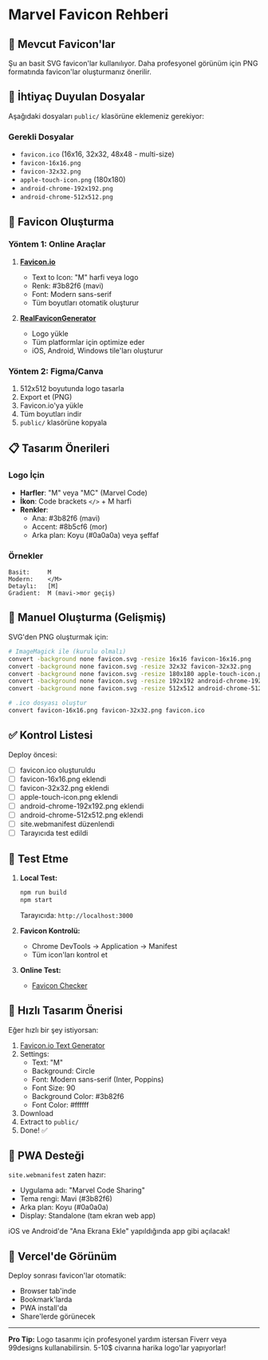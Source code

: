 # Marvel Favicon Rehberi

## 📱 Mevcut Favicon'lar

Şu an basit SVG favicon'lar kullanılıyor. Daha profesyonel görünüm için PNG formatında favicon'lar oluşturmanız önerilir.

## 🎨 İhtiyaç Duyulan Dosyalar

Aşağıdaki dosyaları `public/` klasörüne eklemeniz gerekiyor:

### Gerekli Dosyalar
- `favicon.ico` (16x16, 32x32, 48x48 - multi-size)
- `favicon-16x16.png`
- `favicon-32x32.png`
- `apple-touch-icon.png` (180x180)
- `android-chrome-192x192.png`
- `android-chrome-512x512.png`

## 🚀 Favicon Oluşturma

### Yöntem 1: Online Araçlar

1. **[Favicon.io](https://favicon.io/)**
   - Text to Icon: "M" harfi veya logo
   - Renk: #3b82f6 (mavi)
   - Font: Modern sans-serif
   - Tüm boyutları otomatik oluşturur

2. **[RealFaviconGenerator](https://realfavicongenerator.net/)**
   - Logo yükle
   - Tüm platformlar için optimize eder
   - iOS, Android, Windows tile'ları oluşturur

### Yöntem 2: Figma/Canva

1. 512x512 boyutunda logo tasarla
2. Export et (PNG)
3. Favicon.io'ya yükle
4. Tüm boyutları indir
5. `public/` klasörüne kopyala

## 📋 Tasarım Önerileri

### Logo İçin
- **Harfler**: "M" veya "MC" (Marvel Code)
- **İkon**: Code brackets `</>` + M harfi
- **Renkler**: 
  - Ana: #3b82f6 (mavi)
  - Accent: #8b5cf6 (mor)
  - Arka plan: Koyu (#0a0a0a) veya şeffaf

### Örnekler
```
Basit:     M
Modern:    </M>
Detaylı:   [M]
Gradient:  M (mavi->mor geçiş)
```

## 🔧 Manuel Oluşturma (Gelişmiş)

SVG'den PNG oluşturmak için:

```bash
# ImageMagick ile (kurulu olmalı)
convert -background none favicon.svg -resize 16x16 favicon-16x16.png
convert -background none favicon.svg -resize 32x32 favicon-32x32.png
convert -background none favicon.svg -resize 180x180 apple-touch-icon.png
convert -background none favicon.svg -resize 192x192 android-chrome-192x192.png
convert -background none favicon.svg -resize 512x512 android-chrome-512x512.png

# .ico dosyası oluştur
convert favicon-16x16.png favicon-32x32.png favicon.ico
```

## ✅ Kontrol Listesi

Deploy öncesi:
- [ ] favicon.ico oluşturuldu
- [ ] favicon-16x16.png eklendi
- [ ] favicon-32x32.png eklendi
- [ ] apple-touch-icon.png eklendi
- [ ] android-chrome-192x192.png eklendi
- [ ] android-chrome-512x512.png eklendi
- [ ] site.webmanifest düzenlendi
- [ ] Tarayıcıda test edildi

## 🧪 Test Etme

1. **Local Test:**
   ```bash
   npm run build
   npm start
   ```
   Tarayıcıda: `http://localhost:3000`

2. **Favicon Kontrolü:**
   - Chrome DevTools → Application → Manifest
   - Tüm icon'ları kontrol et

3. **Online Test:**
   - [Favicon Checker](https://realfavicongenerator.net/favicon_checker)

## 🎨 Hızlı Tasarım Önerisi

Eğer hızlı bir şey istiyorsan:

1. [Favicon.io Text Generator](https://favicon.io/favicon-generator/)
2. Settings:
   - Text: "M"
   - Background: Circle
   - Font: Modern sans-serif (Inter, Poppins)
   - Font Size: 90
   - Background Color: #3b82f6
   - Font Color: #ffffff
3. Download
4. Extract to `public/`
5. Done! ✅

## 📱 PWA Desteği

`site.webmanifest` zaten hazır:
- Uygulama adı: "Marvel Code Sharing"
- Tema rengi: Mavi (#3b82f6)
- Arka plan: Koyu (#0a0a0a)
- Display: Standalone (tam ekran web app)

iOS ve Android'de "Ana Ekrana Ekle" yapıldığında app gibi açılacak!

## 🚀 Vercel'de Görünüm

Deploy sonrası favicon'lar otomatik:
- Browser tab'inde
- Bookmark'larda
- PWA install'da
- Share'lerde görünecek

---

**Pro Tip:** Logo tasarımı için profesyonel yardım istersan Fiverr veya 99designs kullanabilirsin. 5-10$ civarına harika logo'lar yapıyorlar!
